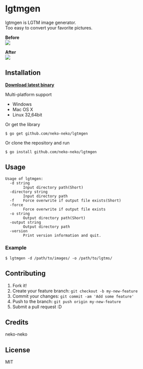 # lgtmgen
lgtmgen is LGTM image generator.  
Too easy to convert your favorite pictures.  

**Before**  
![](https://cloud.githubusercontent.com/assets/6947393/14233257/690a0228-f9fe-11e5-8d2f-5ece3b7b3ba9.jpg)

**After**  
![](https://cloud.githubusercontent.com/assets/6947393/14233259/7af4a416-f9fe-11e5-811b-974523a442e7.jpg)

## Installation
**[Download latest binary](https://github.com/neko-neko/lgtmgen/releases/latest)**

Multi-platform support
- Windows
- Mac OS X
- Linux 32,64bit

Or get the library
```
$ go get github.com/neko-neko/lgtmgen
```
Or clone the repository and run
```
$ go install github.com/neko-neko/lgtmgen
```

## Usage
```
Usage of lgtmgen:
  -d string
    	Input directory path(Short)
  -directory string
    	Input directory path
  -f	Force overwrite if output file exists(Short)
  -force
    	Force overwrite if output file exists
  -o string
    	Output directory path(Short)
  -output string
    	Output directory path
  -version
    	Print version information and quit.
```
### Example
```
$ lgtmgen -d /path/to/images/ -o /path/to/lgtms/
```

## Contributing
1. Fork it!
2. Create your feature branch: `git checkout -b my-new-feature`
3. Commit your changes: `git commit -am 'Add some feature'`
4. Push to the branch: `git push origin my-new-feature`
5. Submit a pull request :D

## Credits
neko-neko

## License
MIT
